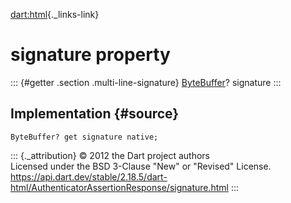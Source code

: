 [dart:html](../../dart-html/dart-html-library){._links-link}

signature property
==================

::: {#getter .section .multi-line-signature}
[ByteBuffer](../../dart-typed_data/bytebuffer-class)? signature
:::

Implementation {#source}
--------------

``` {.language-dart data-language="dart"}
ByteBuffer? get signature native;
```

::: {._attribution}
© 2012 the Dart project authors\
Licensed under the BSD 3-Clause \"New\" or \"Revised\" License.\
<https://api.dart.dev/stable/2.18.5/dart-html/AuthenticatorAssertionResponse/signature.html>
:::
